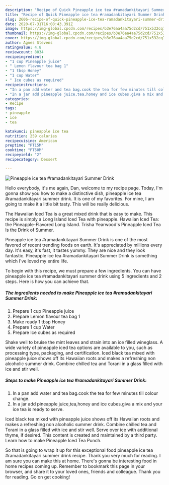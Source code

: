 ```yaml
---
description: "Recipe of Quick Pineapple ice tea #ramadankitayari Summer Drink"
title: "Recipe of Quick Pineapple ice tea #ramadankitayari Summer Drink"
slug: 2606-recipe-of-quick-pineapple-ice-tea-ramadankitayari-summer-drink
date: 2020-07-31T16:08:43.391Z
image: https://img-global.cpcdn.com/recipes/b3e76aa4aa75d2cd/751x532cq70/pineapple-ice-tea-ramadankitayari-summer-drink-recipe-main-photo.jpg
thumbnail: https://img-global.cpcdn.com/recipes/b3e76aa4aa75d2cd/751x532cq70/pineapple-ice-tea-ramadankitayari-summer-drink-recipe-main-photo.jpg
cover: https://img-global.cpcdn.com/recipes/b3e76aa4aa75d2cd/751x532cq70/pineapple-ice-tea-ramadankitayari-summer-drink-recipe-main-photo.jpg
author: Agnes Stevens
ratingvalue: 4.8
reviewcount: 8034
recipeingredient:
- "1 cup Pineapple juice"
- " Lemon flavour tea bag 1"
- "1 tbsp Honey"
- "1 cup Water"
- " Ice cubes as required"
recipeinstructions:
- "In a pan add water and tea bag.cook the tea for few minutes till colour change."
- "In a jar add pineapple juice,tea,honey and ice cubes.giva a mix and your ice tea is ready to serve."
categories:
- Recipe
tags:
- pineapple
- ice
- tea

katakunci: pineapple ice tea 
nutrition: 259 calories
recipecuisine: American
preptime: "PT15M"
cooktime: "PT50M"
recipeyield: "2"
recipecategory: Dessert

---
```



![Pineapple ice tea #ramadankitayari Summer Drink](https://img-global.cpcdn.com/recipes/b3e76aa4aa75d2cd/751x532cq70/pineapple-ice-tea-ramadankitayari-summer-drink-recipe-main-photo.jpg)

Hello everybody, it's me again, Dan, welcome to my recipe page. Today, I'm gonna show you how to make a distinctive dish, pineapple ice tea #ramadankitayari summer drink. It is one of my favorites. For mine, I am going to make it a little bit tasty. This will be really delicious.

The Hawaiian Iced Tea is a great mixed drink that is easy to make. This recipe is simply a Long Island Iced Tea with pineapple. Hawaiian Iced Tea: the Pineapple-Flavored Long Island. Trisha Yearwood&#39;s Pineapple Iced Tea Is the Drink of Summer.

Pineapple ice tea #ramadankitayari Summer Drink is one of the most favored of recent trending foods on earth. It's appreciated by millions every day. It's easy, it's fast, it tastes yummy. They are nice and they look fantastic. Pineapple ice tea #ramadankitayari Summer Drink is something which I've loved my entire life.


To begin with this recipe, we must prepare a few ingredients. You can have pineapple ice tea #ramadankitayari summer drink using 5 ingredients and 2 steps. Here is how you can achieve that.

<!--inarticleads1-->

##### The ingredients needed to make Pineapple ice tea #ramadankitayari Summer Drink:

1. Prepare 1 cup Pineapple juice
1. Prepare  Lemon flavour tea bag 1
1. Make ready 1 tbsp Honey
1. Prepare 1 cup Water
1. Prepare  Ice cubes as required


Shake well to bruise the mint leaves and strain into an ice filled wineglass. A wide variety of pineapple iced tea options are available to you, such as processing type, packaging, and certification. Iced black tea mixed with pineapple juice shows off its Hawaiian roots and makes a refreshing non alcoholic summer drink. Combine chilled tea and Torani in a glass filled with ice and stir well. 

<!--inarticleads2-->

##### Steps to make Pineapple ice tea #ramadankitayari Summer Drink:

1. In a pan add water and tea bag.cook the tea for few minutes till colour change.
1. In a jar add pineapple juice,tea,honey and ice cubes.giva a mix and your ice tea is ready to serve.


Iced black tea mixed with pineapple juice shows off its Hawaiian roots and makes a refreshing non alcoholic summer drink. Combine chilled tea and Torani in a glass filled with ice and stir well. Serve over ice with additional thyme, if desired. This content is created and maintained by a third party. Learn how to make Pineapple Iced Tea Punch. 

So that is going to wrap it up for this exceptional food pineapple ice tea #ramadankitayari summer drink recipe. Thank you very much for reading. I am sure you can make this at home. There's gonna be interesting food in home recipes coming up. Remember to bookmark this page in your browser, and share it to your loved ones, friends and colleague. Thank you for reading. Go on get cooking!
